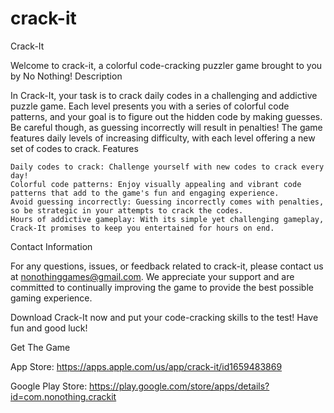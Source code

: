 # crack-it
Crack-It

Welcome to crack-it, a colorful code-cracking puzzler game brought to you by No Nothing!
Description

In Crack-It, your task is to crack daily codes in a challenging and addictive puzzle game. Each level presents you with a series of colorful code patterns, and your goal is to figure out the hidden code by making guesses. Be careful though, as guessing incorrectly will result in penalties! The game features daily levels of increasing difficulty, with each level offering a new set of codes to crack.
Features

    Daily codes to crack: Challenge yourself with new codes to crack every day!
    Colorful code patterns: Enjoy visually appealing and vibrant code patterns that add to the game's fun and engaging experience.
    Avoid guessing incorrectly: Guessing incorrectly comes with penalties, so be strategic in your attempts to crack the codes.
    Hours of addictive gameplay: With its simple yet challenging gameplay, Crack-It promises to keep you entertained for hours on end.

Contact Information

For any questions, issues, or feedback related to crack-it, please contact us at nonothinggames@gmail.com. We appreciate your support and are committed to continually improving the game to provide the best possible gaming experience.

Download Crack-It now and put your code-cracking skills to the test! Have fun and good luck!

Get The Game

App Store: https://apps.apple.com/us/app/crack-it/id1659483869

Google Play Store: https://play.google.com/store/apps/details?id=com.nonothing.crackit
